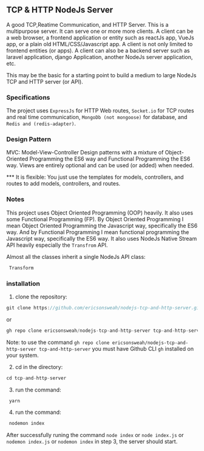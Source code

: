 ## TCP & HTTP NodeJs Server

<!-- ### [RAW NodeJs: Routing A Right Way](https://github.com/ericsonsweah/raw_nodejs_routing_a_right_way "Server, API, Routing") -->

A good TCP,Reatime Communication, and HTTP Server. This is a multipurpose server. It can serve one or more more clients. A client can be a web browser, a frontend application or entity such as reactJs app, VueJs app, or a plain old HTML/CSS/Javascript app. A client is not only limited to frontend entities (or apps). A client can also be a backend server such as laravel application, django Application, another NodeJs server application, etc. 

This may be the basic for a starting point to build a medium to large NodeJs TCP and HTTP server (or API).

### Specifications

The project uses ```ExpressJs``` for HTTP Web routes, ```Socket.io``` for TCP routes and real time communication, ```MongoDb (not mongoose)``` for database, and ```Redis and (redis-adapter)```.

### Design Pattern

MVC: Model-View-Controller Design patterns with a mixture of Object-Oriented Programming the ES6 way and Functional Programming the ES6 way. Views are entirely optional and can be used (or added) when needed.

*** It is flexible: You just use the templates for models, controllers, and routes to add models, controllers, and routes.

### Notes

This project uses Object Oriented Programming (OOP) heavily. It also uses some Functional Programming (FP). By Object Oriented Programming I mean Object Oriented Programming the Javascript way, specifically the ES6 way. And by Functional Programming I mean functional programming the Javascript way, specifically the ES6 way. It also uses NodeJs Native Stream API heavily especially the ```Transfrom``` API.

Almost all the classes inherit a single NodeJs API class:

```javascript
 Transform
```

### installation

1. clone the repository:

 ```javascript
 git clone https://github.com/ericsonsweah/nodejs-tcp-and-http-server.git tcp-and-http-server
```

or

  ```javascript
 gh repo clone ericsonsweah/nodejs-tcp-and-http-server tcp-and-http-server
 ```

  Note: to use the command ```gh repo clone ericsonsweah/nodejs-tcp-and-http-server tcp-and-http-server``` you must have  Github CLI ```gh``` installed on your system.

2. cd in the directory:

```javascript
cd tcp-and-http-server
```

3. run the command:

```javascript
 yarn
```

4. run the command:

```javascript
 nodemon index
```

 After successfully runing the command ```node index``` or ```node index.js```  or ```nodemon index.js```  or ```nodemon index``` in step 3, the server should start.
